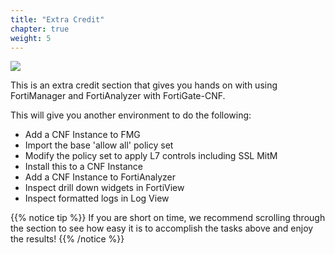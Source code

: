 ```yaml
---
title: "Extra Credit"
chapter: true
weight: 5
---
```


![](./images/image-t6-1.jpg)

This is an extra credit section that gives you hands on with using FortiManager and FortiAnalyzer with FortiGate-CNF.

This will give you another environment to do the following:

  * Add a CNF Instance to FMG
  * Import the base 'allow all' policy set
  * Modify the policy set to apply L7 controls including SSL MitM
  * Install this to a CNF Instance
  * Add a CNF Instance to FortiAnalyzer
  * Inspect drill down widgets in FortiView
  * Inspect formatted logs in Log View

{{% notice tip %}}
If you are short on time, we recommend scrolling through the section to see how easy it is to accomplish the tasks above and enjoy the results!
{{% /notice %}}
